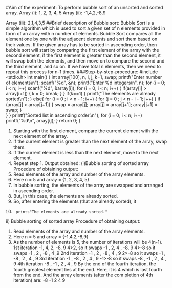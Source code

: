 #Aim of the experiment:
To perform bubble sort of an unsorted and sorted array. 
Array (i):  1, 2, 3, 4, 5
Array (ii): -1,4,2,-8,9

Array (iii): 2,1,4,3,5
##Brief description of Bubble sort:
Bubble Sort is a simple algorithm which is used to sort a given set of n elements provided in form of an array with n number of elements. Bubble Sort compares all the element one by one with the adjacent elements and sort them based on their values.
If the given array has to be sorted in ascending order, then bubble sort will start by comparing the first element of the array with the second element, if the first element is greater than the second element, it will swap both the elements, and then move on to compare the second and the third element, and so on.
If we have total n elements, then we need to repeat this process for n-1 times.
###Step-by-step-procedure:
#include <stdio.h>
int main()
{
  int array[100], n, i, j, k=1, swap;
  printf("Enter number of elements\n");
  scanf("%d", &n);
  printf("Enter %d integers\n", n);
  for (i = 0; i < n; i++)
    scanf("%d", &array[i]);
  for (i = 0; i < n; i++)
  {
    if(array[i] > array[i+1])
    {
        k = 0;
        break;
    }
  }
  if(k==1)
  {
    printf("The elements are already sorted\n");
  }
  else{
  for (i = 0 ; i < n - 1; i++)
  {
    for (j = 0 ; j < n - i - 1; j++)
    {
      if (array[j] > array[j+1]) 
      {
        swap  = array[j];
        array[j]   = array[j+1];
        array[j+1] = swap;
      }    
    }
  }
  printf("Sorted list in ascending order:\n");
  for (i = 0; i < n; i++)
     printf("%d\n", array[i]);
  }
  return 0;
}

1.	Starting with the first element, compare the current element with the next element of the array. 
2.	If the current element is greater than the next element of the array, swap them. 
3.	If the current element is less than the next element, move to the next element. 
4.	Repeat step 1.
Output obtained:
(i)Bubble sorting of sorted array
Procedure of obtaining output:
1.	Read elements of the array and number of the array elements.
2.	Here n = 5 and array = {1, 2, 3, 4, 5}
3.	In bubble sorting, the elements of the array are swapped and arranged in ascending order.
4.	But, in this case, the elements are already sorted.
5.	So, after entering the elements (that are already sorted), it 
6.	    prints"The elements are already sorted."
ii) Bubble sorting of sorted array
Procedure of obtaining output:
1.	Read elements of the array and number of the array elements.
2.	Here n = 5 and array = {-1,4,2,-8,9}
3.	As the number of elements is 5, the number of iterations will be 4(n-1).
1st iteration
-1, 4, 2, -8, 9
   4>2, so it swaps
-1 , 2, 4 , -8, 9
4>-8 so it swaps
-1 , 2 , -8 , 4 ,9
2nd iteration
-1 , 2 , -8 , 4 , 9
2>-8 so it swaps
-1 , -8 , 2 , 4 , 9
3rd iteration
-1 , -8 , 2 , 4 , 9
-1>-8 so it swaps
-8 , -1 , 2 , 4 , 9
 4th iteration 
-8 , -1 , 2 , 4 , 9
By the end of the fourth iteration, the fourth greatest element lies at the end. Here, it is 4 which is last fourth from the end. And the array elements (after the com
pletion of 4th iteration) are:
       -8	      -1	       2	       4	       9



